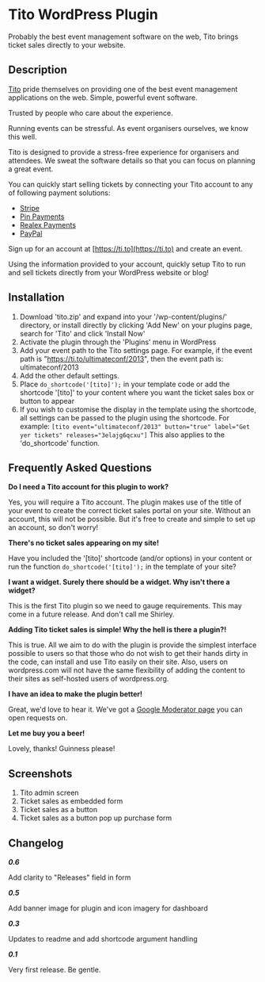 # Tito WordPress Plugin

Probably the best event management software on the web, Tito brings ticket sales directly to your website.

## Description

[Tito](https://ti.to) pride themselves on providing one of the best event management applications on the web. Simple, powerful event software.

Trusted by people who care about the experience.

Running events can be stressful. As event organisers ourselves, we know this well.

Tito is designed to provide a stress-free experience for organisers and attendees. We sweat the software details so that you can focus on planning a great event.

You can quickly start selling tickets by connecting your Tito account to any of following payment solutions:

* [Stripe](http://stripe.com/)
* [Pin Payments](https://pin.net.au/)
* [Realex Payments](http://realexpayments.ie/)
* [PayPal](http://paypal.com/)

Sign up for an account at [https://ti.to](https://ti.to) and create an event.

Using the information provided to your account, quickly setup Tito to run and sell tickets directly from your WordPress website or blog!

## Installation

1. Download 'tito.zip' and expand into your '/wp-content/plugins/' directory, or install directly by clicking 'Add New' on your plugins page, search for 'Tito' and click 'Install Now'
2. Activate the plugin through the 'Plugins' menu in WordPress
3. Add your event path to the Tito settings page. For example, if the event path is "https://ti.to/ultimateconf/2013", then the event path is: ultimateconf/2013
4. Add the other default settings.
5. Place `do_shortcode('[tito]');` in your template code or add the shortcode '[tito]' to your content where you want the ticket sales box or button to appear
6. If you wish to customise the display in the template using the shortcode, all settings can be passed to the plugin using the shortcode.
For example: `[tito event="ultimateconf/2013" button="true" label="Get yer tickets" releases="3elajg6qcxu"]` This also applies to the 'do_shortcode' function.

## Frequently Asked Questions

**Do I need a Tito account for this plugin to work?**

Yes, you will require a Tito account. The plugin makes use of the title of your event to create the correct ticket sales portal on your site. Without an account, this will not be possible. But it's free to create and simple to set up an account, so don't worry!

**There's no ticket sales appearing on my site!**

Have you included the '[tito]' shortcode (and/or options) in your content or run the function `do_shortcode('[tito]');` in the template of your site?

**I want a widget. Surely there should be a widget. Why isn't there a widget?**

This is the first Tito plugin so we need to gauge requirements. This may come in a future release. And don't call me Shirley.

**Adding Tito ticket sales is simple! Why the hell is there a plugin?!**

This is true. All we aim to do with the plugin is provide the simplest interface possible to users so that those who do not wish to get their hands dirty in the code, can install and use Tito easily on their site. Also, users on wordpress.com will not have the same flexibility of adding the content to their sites as self-hosted users of wordpress.org.

**I have an idea to make the plugin better!**

Great, we'd love to hear it. We've got a [Google Moderator page](http://www.google.com/moderator/?authuser=1#15/e=219831&t=219831.40) you can open requests on.

**Let me buy you a beer!**

Lovely, thanks! Guinness please!

## Screenshots
1. Tito admin screen
2. Ticket sales as embedded form
3. Ticket sales as a button
4. Ticket sales as a button pop up purchase form

## Changelog
**_0.6_**

Add clarity to "Releases" field in form

**_0.5_**

Add banner image for plugin and icon imagery for dashboard

**_0.3_**

Updates to readme and add shortcode argument handling

**_0.1_**

Very first release. Be gentle.